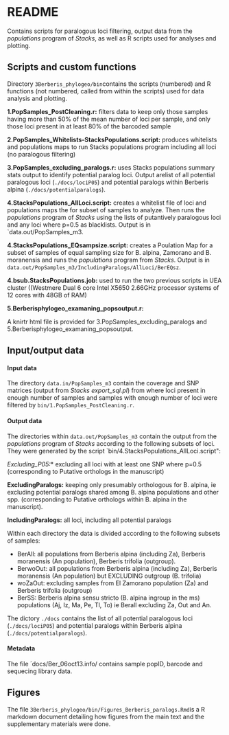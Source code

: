 README
=========

Contains scripts for paralogous loci filtering, output data from the *populations* program of *Stacks*, as well as R scripts used for analyses and plotting.


Scripts and custom functions
-----------------------------
Directory `3Berberis_phylogeo/bin`contains the scripts (numbered) and R functions (not numbered, called from within the scripts) used for data analysis and plotting. 

**1.PopSamples_PostCleaning.r:** filters data to keep only those samples having more than 50% of the mean number of loci per sample, and only those loci present in at least 80% of the barcoded sample

**2.PopSamples_Whitelists-StacksPopulations.script:** produces whitelists and populations maps to run Stacks populations program including all loci (no paralogous filtering)

**3.PopSamples_excluding_paralogs.r:** uses Stacks populations summary stats output to identify potential paralog loci. Output arelist of all potential paralogous loci (`./docs/lociP05`) and potential paralogs within Berberis alpina (`./docs/potentialparalogs`).

**4.StacksPopulations_AllLoci.script:** creates a whitelist file of loci and populations maps the for subset of samples to analyze. Then runs the *populations* program of *Stacks* using the lists of putantively paralogous loci and any loci where p=0.5 as blacklists. Output is in `data.out/PopSamples_m3.

**4.StacksPopulations_EQsampsize.script:**  creates a Poulation Map for a subset of samples of equal sampling size for B. alpina, Zamorano and B. moranensis and runs the *populations* program from *Stacks*. Output is in `data.out/PopSamples_m3/IncludingParalogs/AllLoci/BerEQsz`.

**4.bsub.StacksPopulations.job:** used to run the two previous scripts in UEA cluster ((Westmere Dual 6 core Intel X5650 2.66GHz processor systems of 12 cores with 48GB of RAM)

**5.Berberisphylogeo_examaning_popsoutput.r:**


A knirtr html file is provided for 3.PopSamples_excluding_paralogs and 5.Berberisphylogeo_examaning_popsoutput.


Input/output data
------------------

#### Input data
The directory `data.in/PopSamples_m3` contain the coverage and SNP matrices (output from *Stacks* *export_sql.pl*) from where loci present in enough number of samples and samples with enough number of loci were filtered by `bin/1.PopSamples_PostCleaning.r`.

#### Output data
The directories within `data.out/PopSamples_m3` contain the output from the *populations* program of *Stacks* according to the following subsets of loci. They were generated by the script `bin/4.StacksPopulations_AllLoci.script":

*Excluding_P05:** excluding all loci with at least one SNP where p=0.5 (corresponding to Putative orthologs in the manuscript)

**ExcludingParalogs:** keeping only presumably orthologous for B. alpina, ie excluding potential paralogs shared among B. alpina populations and other spp. (corresponding to Putative orthologs within B. alpina in the manuscript).

**IncludingParalogs:** all loci, including all potential paralogs

Within each directory the data is divided according to the following subsets of samples:

* BerAll: all populations from Berberis alpina (including Za), Berberis moranensis (An population), Berberis trifolia (outgroup).
* BerwoOut: all populations from Berberis alpina (including Za), Berberis moranensis (An population) but EXCLUDING outgroup (B. trifolia)
* woZaOut: excluding samples from El Zamorano population (Za) and Berberis trifolia (outgroup)
* BerSS: Berberis alpina sensu stricto (B. alpina ingroup in the ms) populations (Aj, Iz, Ma, Pe, Tl, To) ie Berall excluding Za, Out and An.

The dictory `./docs` contains the list of all potential paralogous loci (`./docs/lociP05`) and potential paralogs within Berberis alpina (`./docs/potentialparalogs`).

#### Metadata 

The file ´docs/Ber_06oct13.info/ contains sample popID, barcode and sequecing library data.

Figures
--------

The file `3Berberis_phylogeo/bin/Figures_Berberis_paralogs.Rmd`is a R markdown document detailing how figures from the main text and the supplementary materials were done.
